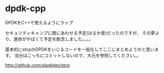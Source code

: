 # dpdk-cpp
DPDKをC++で使えるようにラップ

セキュリティキャンプに間にあわせる予定(はるか昔)だったのですが、
その夢より、進捗がやばくて予定を断念しました。。。。

基本的にstcpのDPDKをいじるコードを一般化してここにまとめようかと思います。
当分はこっちにコミットしないので、大元を参照してください。。

http://github.com/slankdev/stcp
